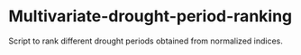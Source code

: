# Multivariate-drought-period-ranking
Script to rank different drought periods obtained from normalized indices.
